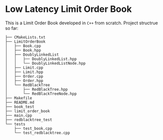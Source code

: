 # Low Latency Limit Order Book
This is a Limit Order Book developed in `C++` from scratch. Project structrue so far:
```
├── CMakeLists.txt
├── LimitOrderBook
│   ├── Book.cpp
│   ├── Book.hpp
│   ├── DoublyLinkedList
│   │   ├── DoublyLinkedList.hpp
│   │   └── DoublyLinkedListNode.hpp
│   ├── Limit.cpp
│   ├── Limit.hpp
│   ├── Order.cpp
│   ├── Order.hpp
│   └── RedBlackTree
│       ├── RedBlackTree.hpp
│       └── RedBlackTreeNode.hpp
├── Makefile
├── README.md
├── book_test
├── limit_order_book
├── main.cpp
├── redblacktree_test
└── tests
    ├── test_book.cpp
    └── test_redblacktree.cpp
```
